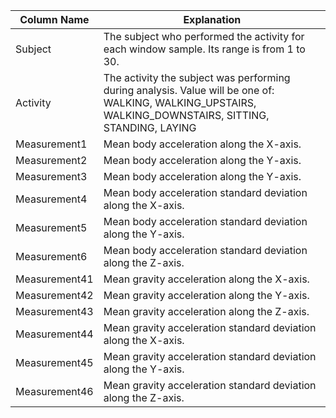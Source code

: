 
Column Name|Explanation
---|---
Subject|The subject who performed the activity for each window sample. Its range is from 1 to 30.
Activity|The activity the subject was performing during analysis. Value will be one of: WALKING, WALKING_UPSTAIRS, WALKING_DOWNSTAIRS, SITTING, STANDING, LAYING
Measurement1|Mean body acceleration along the X-axis.
Measurement2|Mean body acceleration along the Y-axis.
Measurement3|Mean body acceleration along the Y-axis.
Measurement4|Mean body acceleration standard deviation along the X-axis.
Measurement5|Mean body acceleration standard deviation along the Y-axis.
Measurement6|Mean body acceleration standard deviation along the Z-axis.
Measurement41|Mean gravity acceleration along the X-axis.
Measurement42|Mean gravity acceleration along the Y-axis.
Measurement43|Mean gravity acceleration along the Z-axis.
Measurement44|Mean gravity acceleration standard deviation along the X-axis.
Measurement45|Mean gravity acceleration standard deviation along the Y-axis.
Measurement46|Mean gravity acceleration standard deviation along the Z-axis.

